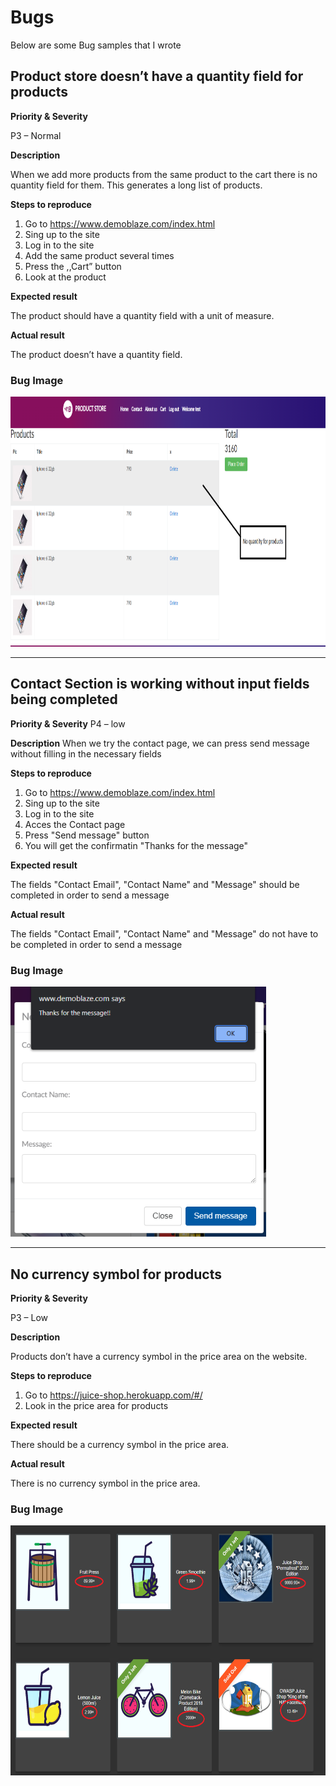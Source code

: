 # Bugs
Below are some Bug samples that I wrote

## Product store doesn’t have a quantity field for products

**Priority & Severity**

P3 – Normal

**Description**

When we add more products from the same product to the cart there is no quantity field for them. This generates a long list of products.

**Steps to reproduce**
1. Go to https://www.demoblaze.com/index.html  
2. Sing up to the site
3. Log in to the site
4. Add the same product several times
5. Press the ,,Cart” button
6. Look at the product

**Expected result**

The product should have a quantity field with a unit of measure.

**Actual result**

The product doesn’t have a quantity field.
### Bug Image

<img src="Images/StoreBugNoQuantity.PNG" witdh="400" height="400" >

-----------------

## Contact Section is working without input fields being completed

**Priority & Severity**
P4 – low

**Description**
When we try the contact page, we can press send message without filling in the necessary fields

**Steps to reproduce**
1. Go to https://www.demoblaze.com/index.html  
2. Sing up to the site
3. Log in to the site
4. Acces the Contact page
5. Press "Send message" button
6. You will get the confirmatin "Thanks for the message"

**Expected result**

The fields "Contact Email", "Contact Name" and "Message" should be completed in order to send a message

**Actual result**

The fields "Contact Email", "Contact Name" and "Message" do not have to be completed in order to send a message

### Bug Image
<img src="Images/Contact.PNG" witdh="400" height="400" >

-----------------

## No currency symbol for products

**Priority & Severity**

P3 – Low

**Description**

Products don’t have a currency symbol in the price area on the website.

**Steps to reproduce**

1. Go to https://juice-shop.herokuapp.com/#/
2. Look in the price area for products

**Expected result**

There should be a currency symbol in the price area.

**Actual result**

There is no currency symbol in the price area.

### Bug Image

<img src="Images/currency.PNG" witdh="400" height="400" >  

